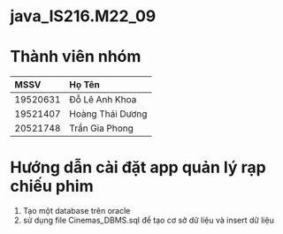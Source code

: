# java_IS216.M22_09
# Thành viên nhóm
|       MSSV      |      Họ Tên       |
| :---------------| :-----------------|
|19520631         | Đỗ Lê Anh Khoa    |
|19521407         | Hoàng Thái Dương  |
|20521748         | Trần Gia Phong    |
# Hướng dẫn cài đặt app quản lý rạp chiếu phim
1. Tạo một database trên oracle 
2. sử dụng file Cinemas_DBMS.sql để tạo cơ sở dữ liệu và insert dữ liệu
